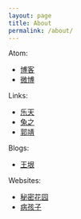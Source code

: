 ```yaml
---
layout: page
title: About
permalink: /about/
---
```


Atom:

* [博客](https://yanhang.me/feed.xml)
* [微博](https://yanhang.me/microblog-feed.xml)


Links:

* [乐天](https://www.letiantian.me/)
* [兔之](http://fuzhii.com/)
* [郭靖](https://guojing.io/)


Blogs:

* [王垠](http://www.yinwang.org/)



Websites:

* [秘密花园](http://www.yini.org/)
* [病孩子](http://www.sickbaby.org/)
